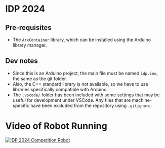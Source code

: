 # IDP 2024

## Pre-requisites

- The `ArxContainer` library, which can be installed using the Arduino library manager.

## Dev notes

- Since this is an Arduino project, the main file must be named `idp.ino`, the same as the git folder.
- Also, the C++ standard library is not available, so we have to use libraries specifically compatible with Arduino.
- The `.vscode/` folder has been included with some settings that may be useful for development under VSCode.
Any files that are machine-specific have been excluded from the repository using `.gitignore`.

# Video of Robot Running

[![IDP 2024 Competition Robot](https://img.youtube.com/vi/qrxxvx1YnWg/0.jpg)](https://www.youtube.com/watch?v=qrxxvx1YnWg "IDP 2024 Competition Robot")
